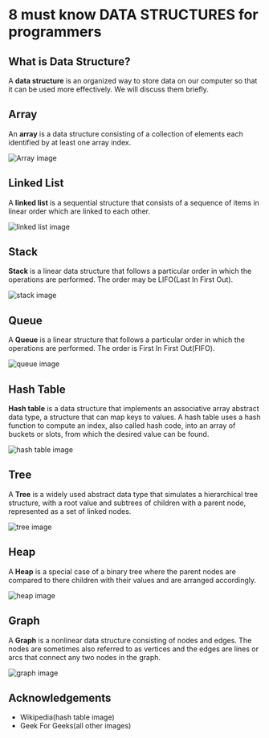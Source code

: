 # 8 must know DATA STRUCTURES for programmers

## What is Data Structure?

A **data structure** is an organized way to store data on our computer so that it can be used more effectively. We will discuss them briefly.

## Array

An **array** is a data structure consisting of a collection of elements each identified by at least one array index.

![Array image](https://ishanbagchi.github.io/Ishan-Tech-Blog/day4/images/array.png)

## Linked List

A **linked list** is a sequential structure that consists of a sequence of items in linear order which are linked to each other.

![linked list image](https://ishanbagchi.github.io/Ishan-Tech-Blog/day4/images/linked-list.png)

## Stack

**Stack** is a linear data structure that follows a particular order in which the operations are performed. The order may be LIFO(Last In First Out).

![stack image](https://ishanbagchi.github.io/Ishan-Tech-Blog/day4/images/stack.png)

## Queue

A **Queue** is a linear structure that follows a particular order in which the operations are performed. The order is First In First Out(FIFO).

![queue image](https://ishanbagchi.github.io/Ishan-Tech-Blog/day4/images/queue.png)

## Hash Table

**Hash table** is a data structure that implements an associative array abstract data type, a structure that can map keys to values. A hash table uses a hash function to compute an index, also called hash code, into an array of buckets or slots, from which the desired value can be found. 

![hash table image](https://ishanbagchi.github.io/Ishan-Tech-Blog/day4/images/hash-table.png)

## Tree

A **Tree** is a widely used abstract data type that simulates a hierarchical tree structure, with a root value and subtrees of children with a parent node, represented as a set of linked nodes.

![tree image](https://ishanbagchi.github.io/Ishan-Tech-Blog/day4/images/tree.png)

## Heap

A **Heap** is a special case of a binary tree where the parent nodes are compared to there children with their values and are arranged accordingly. 

![heap image](https://ishanbagchi.github.io/Ishan-Tech-Blog/day4/images/heap.png)

## Graph

A **Graph** is a nonlinear data structure consisting of nodes and edges. The nodes are sometimes also referred to as vertices and the edges are lines or arcs that connect any two nodes in the graph.

![graph image](https://ishanbagchi.github.io/Ishan-Tech-Blog/day4/images/graph.png)

## Acknowledgements

+ Wikipedia(hash table image)
+ Geek For Geeks(all other images)
